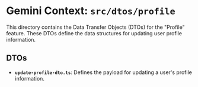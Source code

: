 # Gemini Context: `src/dtos/profile`

This directory contains the Data Transfer Objects (DTOs) for the "Profile" feature. These DTOs define the data structures for updating user profile information.

## DTOs

-   **`update-profile-dto.ts`**: Defines the payload for updating a user's profile information.
